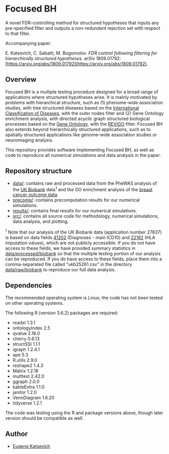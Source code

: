 # Focused BH

A novel FDR-controlling method for structured hypotheses that inputs any pre-specified filter and outputs a non-redundant rejection set with respect to that filter. 

Accompanying paper:

E. Katsevich, C. Sabatti, M. Bogomolov. *FDR control following filtering for hierarchically structured hypotheses.*  arXiv 1809.01792: [https://arxiv.org/abs/1809.01792](https://arxiv.org/abs/1809.01792).

## Overview

Focused BH is a multiple testing procedure designed for a broad range of applications where structured hypotheses arise. It is mainly motivated by problems with hierarchical structure, such as (1) phenome-wide association studies, with tree structured diseases based on the [International Classification of Diseases](https://icd.who.int/browse10/2016/en), with the outer nodes filter and (2) Gene Ontology enrichment analysis, with directed acyclic graph structured biological processes based on the [Gene Ontology](http://geneontology.org/), with the [REVIGO](http://revigo.irb.hr/) filter. Focused BH also extends beyond hierarchically structured applications, such as to spatially structured applications like genome-wide association studies or neuroimaging analysis.

This repository provides software implementing Focused BH, as well as code to reproduce all numerical simulations and data analysis in the paper. 

## Repository structure

* [data/](https://github.com/ekatsevi/Focused-BH/tree/master/data): contains raw and processed data from the PheWAS analysis of the [UK Biobank](https://www.ukbiobank.ac.uk/) data<sup>1</sup> and the GO enrichment analysis of the [breast cancer outcome data](https://www.ncbi.nlm.nih.gov/pubmed/11823860). 
* [precomp/](https://github.com/ekatsevi/Focused-BH/tree/master/precomp): contains precomputation results for our numerical simulations.
* [results/](https://github.com/ekatsevi/Focused-BH/tree/master/results): contains final results for our numerical simulations.
* [src/](https://github.com/ekatsevi/Focused-BH/tree/master/src): contains all source code for methodology, numerical simulations, data analysis, and plotting.

<sup>1</sup> Note that our analysis of the UK Biobank data (application number 27837) is based on data fields [41202](https://biobank.ctsu.ox.ac.uk/crystal/field.cgi?id=41202) (Diagnoses - main ICD10) and [22182](https://biobank.ctsu.ox.ac.uk/crystal/field.cgi?id=22182) (HLA imputation values), which are not publicly accessible. If you do not have access to these fields, we have provided summary statistics in [data/processed/biobank](https://github.com/ekatsevi/Focused-BH/tree/master/data/processed/biobank) so that the multiple testing portion of our analysis can be reproduced. If you do have access to these fields, place them into a comma-separated file called "ukb25261.csv" in the directory [data/raw/biobank](https://github.com/ekatsevi/Focused-BH/tree/master/data/raw/biobank) to reproduce our full data analysis.

## Dependencies

The recommended operating system is Linux; the code has not been tested on other operating systems.

The following R (version 3.6.2) packages are required:

* readxl 1.3.1
* ontologyIndex 2.5
* qvalue 2.18.0
* cherry 0.6.13
* structSSI 1.1.1
* igraph 1.2.4.1
* ape 5.3
* R.utils 2.9.0
* reshape2 1.4.3
* Matrix 1.2.18
* multtest 2.42.0
* ggraph 2.0.0
* kableExtra 1.1.0
* janitor 1.2.0
* VennDiagram 1.6.20
* tidyverse 1.2.1

The code was testing using the R and package versions above, though later version should be compatible as well.

## Author

* [Eugene Katsevich](http://www.andrew.cmu.edu/user/ekatsevi/)